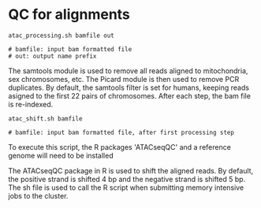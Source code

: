 # QC for alignments

```
atac_processing.sh bamfile out

# bamfile: input bam formatted file
# out: output name prefix
```

The samtools module is used to remove all reads aligned to mitochondria, sex chromosomes, etc.
The Picard module is then used to remove PCR duplicates.
By default, the samtools filter is set for humans, keeping reads asigned to the first 22 pairs of chromosomes.
After each step, the bam file is re-indexed.

```
atac_shift.sh bamfile

# bamfile: input bam formatted file, after first processing step
```
To execute this script, the R packages 'ATACseqQC' and a reference genome will need to be installed

The ATACseqQC package in R is used to shift the aligned reads.
By default, the positive strand is shifted 4 bp and the negative strand is shifted 5 bp.
The sh file is used to call the R script when submitting memory intensive jobs to the cluster.
  

